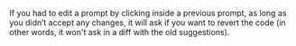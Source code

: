 
If you had to edit a prompt by clicking inside a previous prompt, as long as you didn’t accept any changes, it will ask if you want to revert the code (in other words, it won't ask in a diff with the old suggestions).